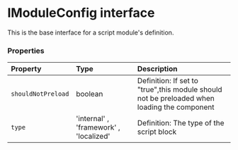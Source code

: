 # IModuleConfig interface





This is the base interface for a script module's definition. 





### Properties

| Property	   | Type	| Description|
|:-------------|:-------|:-----------|
|`shouldNotPreload`      | boolean | Definition: If set to "true",this module should not be preloaded when loading the component |
|`type`      | 'internal' , 'framework' , 'localized' | Definition: The type of the script block |





